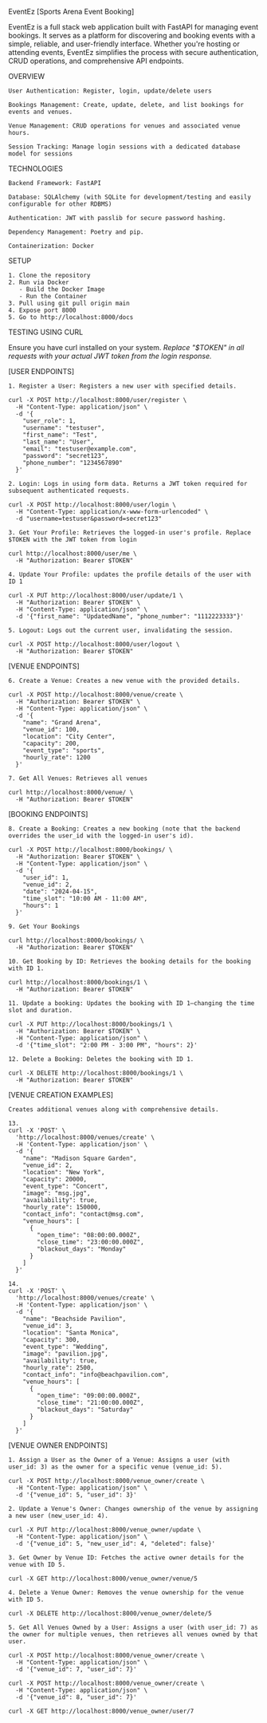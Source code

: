 EventEz [Sports Arena Event Booking]

EventEz is a full stack web application built with FastAPI for managing event bookings. It serves as a platform for discovering and booking events with a simple, reliable, and user-friendly interface. Whether you're hosting or attending events, EventEz simplifies the process with secure authentication, CRUD operations, and comprehensive API endpoints.

OVERVIEW

    User Authentication: Register, login, update/delete users

    Bookings Management: Create, update, delete, and list bookings for events and venues.

    Venue Management: CRUD operations for venues and associated venue hours.

    Session Tracking: Manage login sessions with a dedicated database model for sessions

TECHNOLOGIES

    Backend Framework: FastAPI

    Database: SQLAlchemy (with SQLite for development/testing and easily configurable for other RDBMS)

    Authentication: JWT with passlib for secure password hashing.

    Dependency Management: Poetry and pip.

    Containerization: Docker

SETUP

    1. Clone the repository
    2. Run via Docker
       - Build the Docker Image
       - Run the Container
    3. Pull using git pull origin main
    4. Expose port 8000
    5. Go to http://localhost:8000/docs 

TESTING USING CURL

Ensure you have curl installed on your system.
*Replace "$TOKEN" in all requests with your actual JWT token from the login response.*

[USER ENDPOINTS]

    1. Register a User: Registers a new user with specified details.
    
    curl -X POST http://localhost:8000/user/register \
      -H "Content-Type: application/json" \
      -d '{
        "user_role": 1,
        "username": "testuser",
        "first_name": "Test",
        "last_name": "User",
        "email": "testuser@example.com",
        "password": "secret123",
        "phone_number": "1234567890"
      }'

    2. Login: Logs in using form data. Returns a JWT token required for subsequent authenticated requests.

    curl -X POST http://localhost:8000/user/login \
      -H "Content-Type: application/x-www-form-urlencoded" \
      -d "username=testuser&password=secret123"

    3. Get Your Profile: Retrieves the logged-in user's profile. Replace $TOKEN with the JWT token from login

    curl http://localhost:8000/user/me \
      -H "Authorization: Bearer $TOKEN"

    4. Update Your Profile: updates the profile details of the user with ID 1

    curl -X PUT http://localhost:8000/user/update/1 \
      -H "Authorization: Bearer $TOKEN" \
      -H "Content-Type: application/json" \
      -d '{"first_name": "UpdatedName", "phone_number": "1112223333"}'

    5. Logout: Logs out the current user, invalidating the session.

    curl -X POST http://localhost:8000/user/logout \
      -H "Authorization: Bearer $TOKEN"

[VENUE ENDPOINTS]

    6. Create a Venue: Creates a new venue with the provided details.

    curl -X POST http://localhost:8000/venue/create \
      -H "Authorization: Bearer $TOKEN" \
      -H "Content-Type: application/json" \
      -d '{
        "name": "Grand Arena",
        "venue_id": 100,
        "location": "City Center",
        "capacity": 200,
        "event_type": "sports",
        "hourly_rate": 1200
      }'

    7. Get All Venues: Retrieves all venues

    curl http://localhost:8000/venue/ \
      -H "Authorization: Bearer $TOKEN"

[BOOKING ENDPOINTS]

    8. Create a Booking: Creates a new booking (note that the backend overrides the user_id with the logged-in user's id).

    curl -X POST http://localhost:8000/bookings/ \
      -H "Authorization: Bearer $TOKEN" \
      -H "Content-Type: application/json" \
      -d '{
        "user_id": 1,
        "venue_id": 2,
        "date": "2024-04-15",
        "time_slot": "10:00 AM - 11:00 AM",
        "hours": 1
      }'

    9. Get Your Bookings

    curl http://localhost:8000/bookings/ \
      -H "Authorization: Bearer $TOKEN"

    10. Get Booking by ID: Retrieves the booking details for the booking with ID 1.

    curl http://localhost:8000/bookings/1 \
      -H "Authorization: Bearer $TOKEN"

    11. Update a booking: Updates the booking with ID 1—changing the time slot and duration.

    curl -X PUT http://localhost:8000/bookings/1 \
      -H "Authorization: Bearer $TOKEN" \
      -H "Content-Type: application/json" \
      -d '{"time_slot": "2:00 PM - 3:00 PM", "hours": 2}'

    12. Delete a Booking: Deletes the booking with ID 1.

    curl -X DELETE http://localhost:8000/bookings/1 \
      -H "Authorization: Bearer $TOKEN"

[VENUE CREATION EXAMPLES]
    
    Creates additional venues along with comprehensive details.
   
    13. 
    curl -X 'POST' \
      'http://localhost:8000/venues/create' \
      -H 'Content-Type: application/json' \
      -d '{
        "name": "Madison Square Garden",
        "venue_id": 2,
        "location": "New York",
        "capacity": 20000,
        "event_type": "Concert",
        "image": "msg.jpg",
        "availability": true,
        "hourly_rate": 150000,
        "contact_info": "contact@msg.com",
        "venue_hours": [
          {
            "open_time": "08:00:00.000Z",
            "close_time": "23:00:00.000Z",
            "blackout_days": "Monday"
          }
        ]
      }'

    14. 
    curl -X 'POST' \
      'http://localhost:8000/venues/create' \
      -H 'Content-Type: application/json' \
      -d '{
        "name": "Beachside Pavilion",
        "venue_id": 3,
        "location": "Santa Monica",
        "capacity": 300,
        "event_type": "Wedding",
        "image": "pavilion.jpg",
        "availability": true,
        "hourly_rate": 2500,
        "contact_info": "info@beachpavilion.com",
        "venue_hours": [
          {
            "open_time": "09:00:00.000Z",
            "close_time": "21:00:00.000Z",
            "blackout_days": "Saturday"
          }
        ]
      }'

[VENUE OWNER ENDPOINTS]

    1. Assign a User as the Owner of a Venue: Assigns a user (with user_id: 3) as the owner for a specific venue (venue_id: 5).

    curl -X POST http://localhost:8000/venue_owner/create \
      -H "Content-Type: application/json" \
      -d '{"venue_id": 5, "user_id": 3}'

    2. Update a Venue's Owner: Changes ownership of the venue by assigning a new user (new_user_id: 4).

    curl -X PUT http://localhost:8000/venue_owner/update \
      -H "Content-Type: application/json" \
      -d '{"venue_id": 5, "new_user_id": 4, "deleted": false}'

    3. Get Owner by Venue ID: Fetches the active owner details for the venue with ID 5.

    curl -X GET http://localhost:8000/venue_owner/venue/5

    4. Delete a Venue Owner: Removes the venue ownership for the venue with ID 5.

    curl -X DELETE http://localhost:8000/venue_owner/delete/5

    5. Get All Venues Owned by a User: Assigns a user (with user_id: 7) as the owner for multiple venues, then retrieves all venues owned by that user.

    curl -X POST http://localhost:8000/venue_owner/create \
      -H "Content-Type: application/json" \
      -d '{"venue_id": 7, "user_id": 7}'
      
    curl -X POST http://localhost:8000/venue_owner/create \
      -H "Content-Type: application/json" \
      -d '{"venue_id": 8, "user_id": 7}'

    curl -X GET http://localhost:8000/venue_owner/user/7











